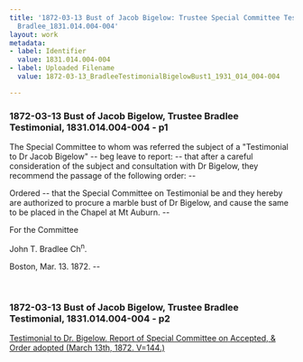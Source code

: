 ```yaml
---
title: '1872-03-13 Bust of Jacob Bigelow: Trustee Special Committee Testimonial by
  Bradlee_1831.014.004-004'
layout: work
metadata:
- label: Identifier
  value: 1831.014.004-004
- label: Uploaded Filename
  value: 1872-03-13_BradleeTestimonialBigelowBust1_1931_014_004-004

---
```

<div class="pages">
<div id="page-1805888">
<h3><a name="page-1805888">1872-03-13 Bust of Jacob Bigelow, Trustee Bradlee Testimonial, 1831.014.004-004 - p1</a></h3>
<div class="page-content">
<p>The Special Committee to whom<span class='line-break'> </span>was referred the subject of a "Testimonial<span class='line-break'> </span>to Dr Jacob Bigelow" -- beg leave to report: --<span class='line-break'> </span>that after a careful consideration of the<span class='line-break'> </span>subject and consultation with Dr Bigelow,<span class='line-break'> </span>they recommend the passage of the following<span class='line-break'> </span>order: --</p>
<p>Ordered -- that the Special Committee on<span class='line-break'> </span>Testimonial be and they hereby are<span class='line-break'> </span>authorized to procure a marble bust of<span class='line-break'> </span>Dr Bigelow, and cause the same to be<span class='line-break'> </span>placed in the Chapel at Mt Auburn. --</p>
<p>For the Committee</p>
<p>John T. Bradlee<span class='line-break'> </span>Ch<sup>n</sup>.</p>
<p>Boston, <date when='1872-03-13'>Mar. 13. 1872.</date> --</p>
</div>
</div>
<br />
<div id="page-1805889">
<h3><a name="page-1805889">1872-03-13 Bust of Jacob Bigelow, Trustee Bradlee Testimonial, 1831.014.004-004 - p2</a></h3>
<div class="page-content">
<p><u>Testimonial to Dr. Bigelow.<span class='line-break'> </span>Report of Special Committee on<span class='line-break'> </span>Accepted, &amp; Order adopted<span class='line-break'> </span>(<date when='1872-03-13'>March 13th, 1872.</date> V=144.)</u></p>
</div>
</div>
<br />
</div>

